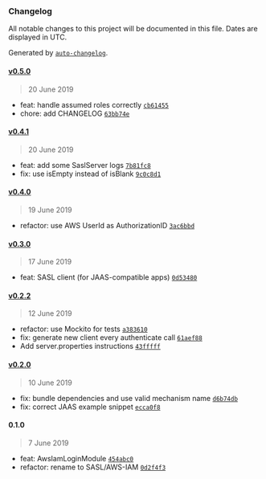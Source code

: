 ### Changelog

All notable changes to this project will be documented in this file. Dates are displayed in UTC.

Generated by [`auto-changelog`](https://github.com/CookPete/auto-changelog).

#### [v0.5.0](https://github.com/STACK-Fintech/kafka-auth-aws-iam/compare/v0.4.1...v0.5.0)

> 20 June 2019

- feat: handle assumed roles correctly [`cb61455`](https://github.com/STACK-Fintech/kafka-auth-aws-iam/commit/cb6145525953f072bb5cbda43f574b67d6354222)
- chore: add CHANGELOG [`63bb74e`](https://github.com/STACK-Fintech/kafka-auth-aws-iam/commit/63bb74ee74f7e20d255e81720e825e1010ddaf99)

#### [v0.4.1](https://github.com/STACK-Fintech/kafka-auth-aws-iam/compare/v0.4.0...v0.4.1)

> 20 June 2019

- feat: add some SaslServer logs [`7b81fc8`](https://github.com/STACK-Fintech/kafka-auth-aws-iam/commit/7b81fc82caf549d45f99aec5238ebf551b3267ff)
- fix: use isEmpty instead of isBlank [`9c0c8d1`](https://github.com/STACK-Fintech/kafka-auth-aws-iam/commit/9c0c8d19464920c5fe3cc276b8d8fe14fb82c3a0)

#### [v0.4.0](https://github.com/STACK-Fintech/kafka-auth-aws-iam/compare/v0.3.0...v0.4.0)

> 19 June 2019

- refactor: use AWS UserId as AuthorizationID [`3ac6bbd`](https://github.com/STACK-Fintech/kafka-auth-aws-iam/commit/3ac6bbdbbbc3261b7f72e444eed976b83ddfe7d7)

#### [v0.3.0](https://github.com/STACK-Fintech/kafka-auth-aws-iam/compare/v0.2.2...v0.3.0)

> 17 June 2019

- feat: SASL client (for JAAS-compatible apps) [`0d53480`](https://github.com/STACK-Fintech/kafka-auth-aws-iam/commit/0d534806c6a26353089e529b5a50ec6d05d2c9bb)

#### [v0.2.2](https://github.com/STACK-Fintech/kafka-auth-aws-iam/compare/v0.2.0...v0.2.2)

> 12 June 2019

- refactor: use Mockito for tests [`a383610`](https://github.com/STACK-Fintech/kafka-auth-aws-iam/commit/a3836103436f6f99240ff063fc5a200d696d2feb)
- fix: generate new client every authenticate call [`61aef88`](https://github.com/STACK-Fintech/kafka-auth-aws-iam/commit/61aef889b497e053c5e96b40717bd1b1d880dbae)
- Add server.properties instructions [`43fffff`](https://github.com/STACK-Fintech/kafka-auth-aws-iam/commit/43fffffa427009a5caab4e58696fb249856313bd)

#### [v0.2.0](https://github.com/STACK-Fintech/kafka-auth-aws-iam/compare/0.1.0...v0.2.0)

> 10 June 2019

- fix: bundle dependencies and use valid mechanism name [`d6b74db`](https://github.com/STACK-Fintech/kafka-auth-aws-iam/commit/d6b74db11198c64e995bb4c9cf520e543bfe7664)
- fix: correct JAAS example snippet [`ecca0f8`](https://github.com/STACK-Fintech/kafka-auth-aws-iam/commit/ecca0f8b595336f1e813974e372d01681ae22799)

#### 0.1.0

> 7 June 2019

- feat: AwsIamLoginModule [`454abc0`](https://github.com/STACK-Fintech/kafka-auth-aws-iam/commit/454abc033b59ef9d75a38768ad8c6600efbf9293)
- refactor: rename to SASL/AWS-IAM [`0d2f4f3`](https://github.com/STACK-Fintech/kafka-auth-aws-iam/commit/0d2f4f3098dc9808b101c737f638e80bafb337a6)
